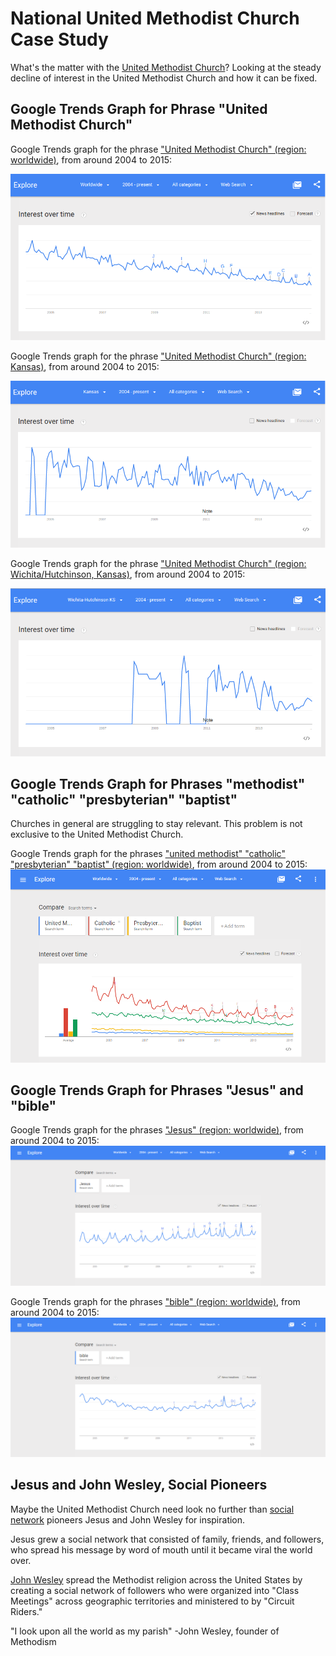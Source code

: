 # National United Methodist Church Case Study

What's the matter with the [United Methodist Church](http://www.umc.org)? Looking at the steady decline of interest in the United Methodist Church and how it can be fixed.

## Google Trends Graph for Phrase "United Methodist Church"

Google Trends graph for the phrase ["United Methodist Church" (region: worldwide)](http://www.google.com/trends/explore#q=united%20methodist%20church), from around 2004 to 2015: 

![](google-maps-and-trends/google-trends-united-methodist-church-worldwide.png)

Google Trends graph for the phrase ["United Methodist Church" (region: Kansas)](http://www.google.com/trends/explore#geo=US-KS&q=united+methodist+church), from around 2004 to 2015: 

![](google-maps-and-trends/google-trends-united-methodist-church-kansas.png)

Google Trends graph for the phrase ["United Methodist Church" (region: Wichita/Hutchinson, Kansas)](http://www.google.com/trends/explore#geo=US-KS-678&q=united+methodist+church), from around 2004 to 2015: 

![](google-maps-and-trends/google-trends-united-methodist-church-wichita-hutchinson.png)

## Google Trends Graph for Phrases "methodist" "catholic" "presbyterian" "baptist"

Churches in general are struggling to stay relevant. This problem is not exclusive to the United Methodist Church. 

Google Trends graph for the phrases ["united methodist" "catholic" "presbyterian" "baptist" (region: worldwide)](http://www.google.com/trends/explore#q=united%20methodist%2C%20catholic%2C%20presbyterian%2C%20baptist&cmpt=q&tz=), from around 2004 to 2015: 
![](google-maps-and-trends/google-trends-united-methodist-catholic-presbyterian-baptist.png)


## Google Trends Graph for Phrases "Jesus" and "bible"

Google Trends graph for the phrases ["Jesus" (region: worldwide)](http://www.google.com/trends/explore#q=Jesus), from around 2004 to 2015: 
![](google-maps-and-trends/google-trends-jesus.png)

Google Trends graph for the phrases ["bible" (region: worldwide)](http://www.google.com/trends/explore#q=Jesus), from around 2004 to 2015: 
![](google-maps-and-trends/google-trends-bible.png)

## Jesus and John Wesley, Social Pioneers

Maybe the United Methodist Church need look no further than [social network](http://en.wikipedia.org/wiki/Social_network) pioneers Jesus and John Wesley for inspiration. 

Jesus grew a social network that consisted of family, friends, and followers, who spread his message by word of mouth until it became viral the world over. 

[John Wesley](http://en.wikipedia.org/wiki/John_Wesley) spread the Methodist religion across the United States by creating a social network of followers who were organized into "Class Meetings" across geographic territories and ministered to by "Circuit Riders." 

"I look upon all the world as my parish" -John Wesley, founder of Methodism




